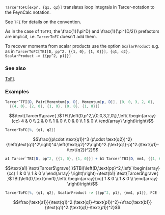 `TarcerToFC[expr, {q1, q2}]` translates loop integrals in Tarcer-notation to the FeynCalc notation.

See `TFI` for details on the convention.

As in the case of `ToTFI`, the \frac{1}{\pi^D} and \frac{1}{\pi^{D/2}} prefactors are implicit, i.e. `TarcerToFC` doesn't add them.

To recover momenta from scalar products use the option `ScalarProduct` e.g. as in `TarcerToFC[TBI[D, pp^2, {{1, 0}, {1, 0}}], {q1, q2}, ScalarProduct -> {{pp^2, p1}}]`

### See also

[ToFI](ToFI).

### Examples

```mathematica
Tarcer`TFI[D, Pair[Momentum[p, D], Momentum[p, D]], {0, 0, 3, 2, 0}, 
  {{4, 0}, {2, 0}, {1, 0}, {0, 0}, {1, 0}}]
```

$$\text{Tarcer$\grave{ }$TFI}\left(D,p^2,\{0,0,3,2,0\},\left(
\begin{array}{cc}
 4 & 0 \\
 2 & 0 \\
 1 & 0 \\
 0 & 0 \\
 1 & 0 \\
\end{array}
\right)\right)$$

```mathematica
TarcerToFC[%, {q1, q2}]
```

$$\frac{(p\cdot \text{q1})^3 (p\cdot \text{q2})^2}{\left(\text{q1}^2\right)^4.\left(\text{q2}^2\right)^2.(\text{q1}-p)^2.(\text{q1}-\text{q2})^2}$$

```mathematica
a1 Tarcer`TBI[D, pp^2, {{1, 0}, {1, 0}}] + b1 Tarcer`TBI[D, mm1, {{1, 0}, {1, 0}}]
```

$$\text{a1} \text{Tarcer$\grave{ }$TBI}\left(D,\text{pp}^2,\left(
\begin{array}{cc}
 1 & 0 \\
 1 & 0 \\
\end{array}
\right)\right)+\text{b1} \text{Tarcer$\grave{ }$TBI}\left(D,\text{mm1},\left(
\begin{array}{cc}
 1 & 0 \\
 1 & 0 \\
\end{array}
\right)\right)$$

```mathematica
TarcerToFC[%, {q1, q2}, ScalarProduct -> {{pp^2, p1}, {mm1, p1}}, FCE -> True]
```

$$\frac{\text{a1}}{\text{q1}^2.(\text{q1}-\text{p1})^2}+\frac{\text{b1}}{\text{q1}^2.(\text{q1}-\text{p1})^2}$$